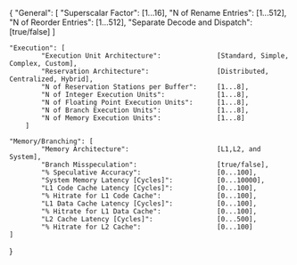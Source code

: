 
{
	"General": [
			"Superscalar Factor": 						[1...16],
			"N of Rename Entries": 						[1...512],
			"N of Reorder Entries": 					[1...512],
			"Separate Decode and Dispatch":				[true/false]
		]
	
	"Execution": [
			"Execution Unit Architecture": 				[Standard, Simple, Complex, Custom],
			"Reservation Architecture": 				[Distributed, Centralized, Hybrid],
			"N of Reservation Stations per Buffer": 	[1...8],
			"N of Integer Execution Units": 			[1...8],
			"N of Floating Point Execution Units":    	[1...8],
			"N of Branch Execution Units":				[1...8],
			"N of Memory Execution Units":				[1...8]
		]
		
	"Memory/Branching": [
			"Memory Architecture": 						[L1,L2, and System],
			"Branch Misspeculation": 					[true/false],
			"% Speculative Accuracy": 					[0...100],
			"System Memory Latency [Cycles]":			[0...10000],
			"L1 Code Cache Latency [Cycles]":			[0...100],	
			"% Hitrate for L1 Code Cache":				[0...100],
			"L1 Data Cache Latency [Cycles]":			[0...100],	
			"% Hitrate for L1 Data Cache":				[0...100],
			"L2 Cache Latency [Cycles]":				[0...500],
			"% Hitrate for L2 Cache":					[0...100]
	]
}